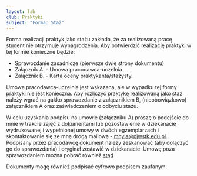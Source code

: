 ```yaml
---
layout: lab
club: Praktyki
subject: "Forma: Staż"
---
```


Forma realizacji praktyk jako stażu zakłada, że za realizowaną pracę student nie otrzymuje wynagrodzenia. Aby potwierdzić realizację praktyki w tej formie konieczne będzie:

- Sprawozdanie zasadnicze (pierwsze dwie strony dokumentu)
- Załącznik A. - Umowa pracodawca-uczelnia
- Załącznik B. - Karta oceny praktykanta/stażysty.

Umowa pracodawca-uczelnia jest wskazana, ale w wypadku tej formy praktyki nie jest konieczna. Aby rozliczyć praktykę realizowaną jako staż należy wgrać na gakko sprawozdanie z załącznikiem B, (nieobowiązkowo) załącznikiem A oraz zaświadczeniem o odbyciu stażu. 

W celu uzyskania podpisu na umowie (załączniku A) proszę o podejście do mnie w trakcie zajęć z dokumentami lub pozostawienie w dziekanacie wydrukowanej i wypełnionej umowy w dwóch egzemplarzach i skontaktowanie się ze mną drogą mailową - mhyla@pjwstk.edu.pl. Podpisany przez pracodawcę dokument należy zeskanować (aby dołączyć go do sprawozdania) i oryginał zostawić w dziekanacie. Umowę poza sprawozdaniem można pobrać również [stąd](https://abk.pjwstk.edu.pl/biuro-karier/dla-studenta/pobierz-dokument/180)

Dokumenty mogę również podpisać cyfrowo podpisem zaufanym. 